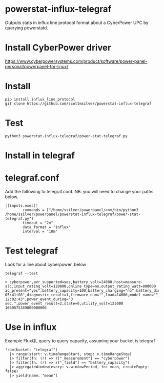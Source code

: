 # powerstat-influx-telegraf
Outputs stats in influx line protocol format about a CyberPower UPC by querying powerstatd.


# Install CyberPower driver
https://www.cyberpowersystems.com/product/software/power-panel-personal/powerpanel-for-linux/

# Install
```
pip install influx_line_protocol
git clone https://github.com/scottmsilver/powerstat-influx-telegraf
```

# Test

```
python3 powerstat-influx-telegraf/power-stat-telegraf.py
```

# Install in telegraf

# telegraf.conf
Add the following to telegraf.conf. NB: you will need to change your paths below.

```
[[inputs.exec]]
        commands = ["/home/ssilver/powerpanel/env/bin/python3 /home/ssilver/powerpanel/powerstat-influx-telegraf/power-stat-telegraf.py"]
        timeout = "2m"
        data_format = "influx"
        interval = "10m"
```

# Test telegraf

Look for a line about cyberpower, below

```
telegraf --test
```

```
> cyberpower,avr_supported=yes,battery_volt=24000,host=measure-slc,input_rating_volt=120000,online_type=no,output_rating_watt=900000 ac_present="yes",battery_capacity=100,battery_charging="no",battery_discharging="no",battery_remainingtime=7226,boost="no",diagnostic_date="2022/11/22 05:41:08",diagnostic_result=1,firmware_num="",load=14000,model_name="",output_volt=123000,power_event_date="2022/11/07 12:02:43",power_event_during="3 sec.",power_event_result=2,state=0,utility_volt=123000 1669575389000000000
```

# Use in influx
Example FluxQL query to query capacity, assuming your bucket is telegraf
```
from(bucket: "telegraf")
  |> range(start: v.timeRangeStart, stop: v.timeRangeStop)
  |> filter(fn: (r) => r["_measurement"] == "cyberpower")
  |> filter(fn: (r) => r["_field"] == "battery_capacity")
  |> aggregateWindow(every: v.windowPeriod, fn: mean, createEmpty: false)
  |> yield(name: "mean")
```
